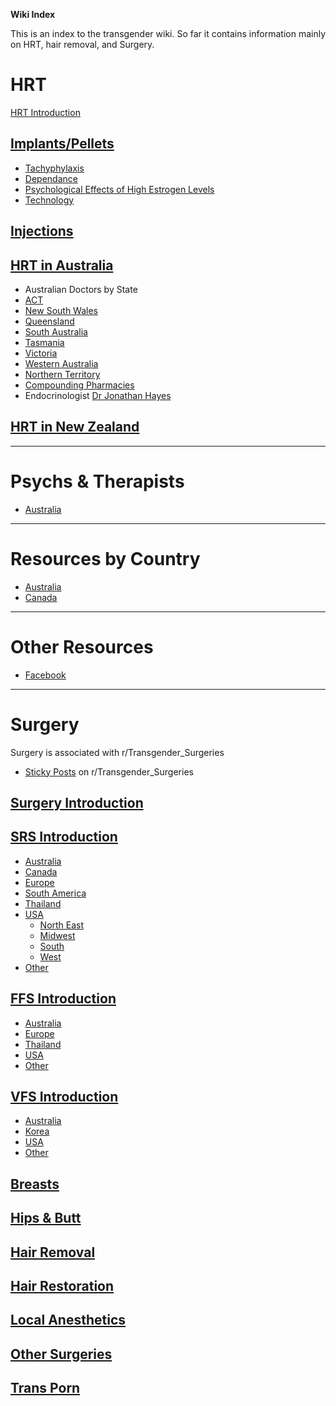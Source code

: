 **Wiki Index**

This is an index to the transgender wiki. So far it contains information mainly on HRT, hair removal, and Surgery.

# HRT

[HRT Introduction](w/TransWiki/hrt)

## [Implants/Pellets](w/TransWiki/hrt/implants)

* [Tachyphylaxis](w/TransWiki/hrt/tachyphylaxis)
* [Dependance](w/TransWiki/hrt/dependance)
* [Psychological Effects of High Estrogen Levels](w/TransWiki/hrt/psychological-effects)
* [Technology](w/TransWiki/hrt/implant-technology)

## [Injections](w/TransWiki/hrt/injections)


## [HRT in Australia](w/TransWiki/hrt/australia)

* Australian Doctors by State
 * [ACT](w/TransWiki/hrt/australia/act)
 * [New South Wales](w/TransWiki/hrt/australia/nsw)
 * [Queensland](w/TransWiki/hrt/australia/qld)
 * [South Australia](w/TransWiki/hrt/australia/sa)
 * [Tasmania](w/TransWiki/hrt/australia/tas)
 * [Victoria](w/TransWiki/hrt/australia/vic)
 * [Western Australia](w/TransWiki/hrt/australia/wa)
 * [Northern Territory](w/TransWiki/hrt/australia/nt)
* [Compounding Pharmacies](w/TransWiki/compounding-pharmacies/australia)
* Endocrinologist [Dr Jonathan Hayes](w/TransWiki/hrt/jon-hayes)

## [HRT in New Zealand](w/TransWiki/hrt/new-zealand)


*****
# Psychs &amp; Therapists

*  [Australia](w/TransSurgeriesWiki/psychs/australia)

*****
# Resources by Country

* [Australia](w/TransWiki/country/australia)
* [Canada](w/TransWiki/country/canada)


*****
# Other Resources

* [Facebook](w/TransWiki/facebook)


*****
# Surgery

Surgery is associated with r/Transgender_Surgeries

* [Sticky Posts](w/TransSurgeriesWiki/sticky-posts) on r/Transgender_Surgeries 

## [Surgery Introduction](w/TransSurgeriesWiki/index)

## [SRS Introduction](w/TransSurgeriesWiki/srs/introduction)

* [Australia](w/TransSurgeriesWiki/srs/australia)
* [Canada](w/TransSurgeriesWiki/srs/canada)
* [Europe](w/TransSurgeriesWiki/srs/europe)
* [South America](w/TransSurgeriesWiki/srs/south-america)
* [Thailand](w/TransSurgeriesWiki/srs/thailand)
* [USA](w/TransSurgeriesWiki/srs/usa)
    * [North East](w/TransSurgeriesWiki/srs/usa-north-east)
    * [Midwest](w/TransSurgeriesWiki/srs/usa-midwest)
    * [South](w/TransSurgeriesWiki/srs/usa-south)
    * [West](w/TransSurgeriesWiki/srs/usa-west)
* [Other](w/TransSurgeriesWiki/srs/other)

## [FFS Introduction](w/TransSurgeriesWiki/ffs/introduction)

* [Australia](w/TransSurgeriesWiki/ffs/australia)
* [Europe](w/TransSurgeriesWiki/ffs/europe)
* [Thailand](w/TransSurgeriesWiki/ffs/thailand)
* [USA](w/TransSurgeriesWiki/ffs/usa)
* [Other](w/TransSurgeriesWiki/ffs/other)


## [VFS Introduction](w/TransSurgeriesWiki/vfs/introduction)

* [Australia](w/TransSurgeriesWiki/vfs/australia)
* [Korea](w/TransSurgeriesWiki/vfs/korea)
* [USA](w/TransSurgeriesWiki/vfs/usa)
* [Other](w/TransSurgeriesWiki/vfs/other)

## [Breasts](w/TransSurgeriesWiki/breasts/introduction)

## [Hips &amp; Butt](w/TransSurgeriesWiki/hips-butt/introduction)

## [Hair Removal](w/TransWiki/hair-removal)

## [Hair Restoration](w/TransSurgeriesWiki/hair-transplant/introduction)

## [Local Anesthetics](w/TransWiki/local_anesthetic)

## [Other Surgeries](w/TransSurgeriesWiki/other)

## [Trans Porn](w/TransSurgeriesWiki/porn)